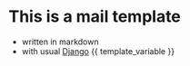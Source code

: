 # This is a mail template

- written in markdown
- with usual [Django](https://www.djangoproject.com/) {{ template_variable }}
